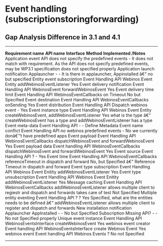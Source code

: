 Event handling (subscriptionstoringforwarding)
==============================================

Gap Analysis Difference in 3.1 and 4.1
--------------------------------------

  --------------------------------- -------------------------------------------- ------------------------------ -------------------------------------------------------------------------------------------------------------------- ---------------------------------------------------------------------------------------------------------------------------------------------------
  **Requirement name**              **API name**                                 **Interface**                  **Method**                                                                                                           **Implemented /Notes**
  Application event                 API does not specify the predefined events   -                              It does not match with requirement. As the API does not specify predefined events, may be WP3.1 specification does   not specified properly
  Application launch notification   Applauncher                                  -                              -                                                                                                                    It is there in applauncher, Appinstalled â€“ no but specified
  Entity event subscription         Event Handling API                           Webinos Event Entity           addWebinosEventListener                                                                                              Yes
  Event delivery notification       Event Handling API                           WebinosEvent                   forwardWebinosEvent                                                                                                  Yes
  Event delivery time limit         Event Handling API                           WebinosEventCallbacks          on Timeout                                                                                                           No but Specified
  Event destination                 Event Handling API                           WebinosEventCallbacks          onSending                                                                                                            Yes
  Event distribution                Event Handling API                           Dispatch webinos event         -                                                                                                                    Yes
  Event instance type               Event Handling API                           Webinos Event Entity           createWebinosEvent, addWebinosEventListener                                                                          Yes what is the type â€“ createWebinosEvent has a type and addWebinosEventListener has a type
  Event meta-data                   Event Handling API                           -                              -                                                                                                                    Define Metadata
  Event name conflict               Event Handling API                           no webinos predefined events   -                                                                                                                    No we currently donâ€™t have predefined apps
  Event payload                     Event Handling API                           WebinosEventCallbacks          dispatchWebinosEvent and forwardWebinosEvent                                                                         Yes
  Event payload data                Event handling API                           WebinosEventCallbacks          dispatchWebinosEvent and forwardWebinosEvent                                                                         Yes
  Event source                      Event Handling API                           ?                              -                                                                                                                    Yes
  Event time                        Event Handling API                           WebinosEventCallbacks          referenceTimeout in dispatch and forward                                                                             No, but Specified â€“ Reference Timeout in dispatch and forward
  Event type subscription           Event Handling API                           Webinos Event Enitity          addWebinosEventListener                                                                                              Yes
  Event type unsubscription         Event Handling API                           Webinos Event Enitity          addWebinosEventListener                                                                                              Yes
  Message caching                   Event Handling API                           WebinosEventCallbacks          addWebinosEventListener allows multiple client to regiestr and dispatch and forwards takes care of test              Not Specified
  Multiple entity eventing          Event Handling API                           ?                              ?                                                                                                                    Yes Specified, what are the entities needs to be defined â€“ addWebinosEventListener allows multiple client to register and dispatch and forwards
  New installation notification     Applauncher AppInstalled                     -                              -                                                                                                                    No but Specified
  Subscription                      Missing API?                                 -                              -                                                                                                                    No not Specified properly
  Unique event instance             Event Handling API                           WebinosEventsInterface         createWebinosEvent                                                                                                   Yes
  webinos event creator             Event handling API                           WebinosEventsInterface         create Webinos Event                                                                                                 Yes
  webinos event                     Event handling API                           Webinos Events                 ?                                                                                                                    No not Specified
  --------------------------------- -------------------------------------------- ------------------------------ -------------------------------------------------------------------------------------------------------------------- ---------------------------------------------------------------------------------------------------------------------------------------------------


